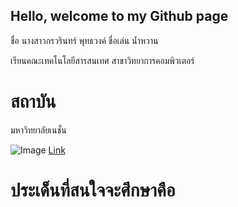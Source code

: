 ## Hello, welcome to my Github page 

ชื่อ นางสาวกรวรินทร์ พุทธวงค์ ชื่อเล่น น้ำหวาน

เรียนคณะเทคโนโลยีสารสนเทศ สาขาวิทยาการคอมพิวเตอร์

# สถาบัน

มหาวิทยาลัยเนชั่น 


![Image](https://raw.githubusercontent.com/thaiall/programming-page/master/Nation_University_Logo.png)
[Link](http://www.nation.ac.th)


# ประเด็นที่สนใจจะศึกษาคือ

